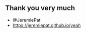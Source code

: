 <!-- .slide: class="left" -->
## Thank you very much

- @JeremiePat
- https://jeremiepat.github.io/yeah
